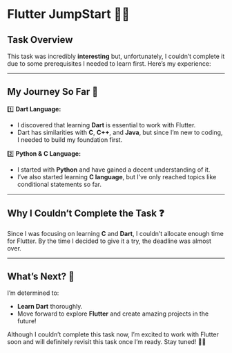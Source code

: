 # Flutter JumpStart 🚀📱  

## Task Overview  
This task was incredibly **interesting** but, unfortunately, I couldn’t complete it due to some prerequisites I needed to learn first. Here’s my experience:  

---

## My Journey So Far 🌟  
1️⃣ **Dart Language:**  
   - I discovered that learning **Dart** is essential to work with Flutter.  
   - Dart has similarities with **C**, **C++**, and **Java**, but since I’m new to coding, I needed to build my foundation first.  

2️⃣ **Python & C Language:**  
   - I started with **Python** and have gained a decent understanding of it.  
   - I’ve also started learning **C language**, but I’ve only reached topics like conditional statements so far.  

---

## Why I Couldn’t Complete the Task ❓  
Since I was focusing on learning **C** and **Dart**, I couldn’t allocate enough time for Flutter. By the time I decided to give it a try, the deadline was almost over.  

---

## What’s Next? 🔮  
I’m determined to:  
- **Learn Dart** thoroughly.  
- Move forward to explore **Flutter** and create amazing projects in the future!  

Although I couldn’t complete this task now, I’m excited to work with Flutter soon and will definitely revisit this task once I’m ready. Stay tuned! 💪✨  
